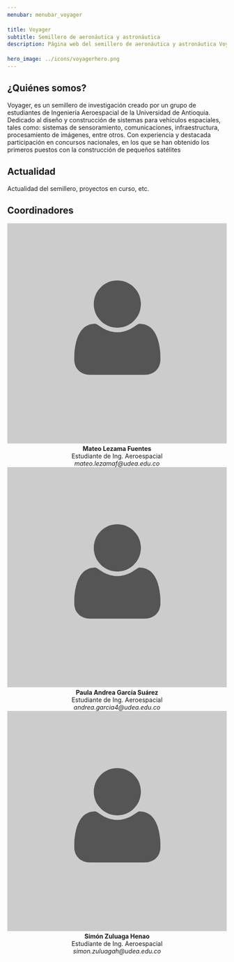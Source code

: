 ```yaml
---
menubar: menubar_voyager

title: Voyager
subtitle: Semillero de aeronáutica y astronáutica
description: Página web del semillero de aeronáutica y astronáutica Voyager, parte del grupo de investigación Astra de la Universidad de Antioquia.

hero_image: ../icons/voyagerhero.png
---
```

<link href="../assets/css/custom.css" rel="stylesheet" type="text/css">


## ¿Quiénes somos?
Voyager, es un semillero de investigación creado por un grupo de estudiantes de Ingeniería Aeroespacial de la Universidad de Antioquia. Dedicado al diseño y construcción de sistemas para vehículos espaciales, tales como: sistemas de sensoramiento, comunicaciones, infraestructura, procesamiento de imágenes, entre otros. Con experiencia y destacada participación en concursos nacionales, en los que se han obtenido los primeros puestos con la construcción de pequeños satélites
<!-- <figure align="center"> 
    <img src="img/voyager.jpg" width="100%" height="100%">
</figure> -->


## Actualidad
Actualidad del semillero, proyectos en curso, etc.


## Coordinadores
<div style="width:100%" align="center">
  <div class="columnas">
      <a href="https://www.linkedin.com/in/mateo-lezama-fuentes-5ab4721b2/"><img src="../icons/user.jpg" class="imagen-coordinadores"></a><br>
      <b>Mateo Lezama Fuentes</b><br>
      Estudiante de Ing. Aeroespacial<br>
      <i>mateo.lezamaf@udea.edu.co</i>
  </div>
  <div class="columnas">
      <a href=""><img src="../icons/user.jpg" class="imagen-coordinadores"></a><br>
      <b>Paula Andrea García Suárez</b><br>
      Estudiante de Ing. Aeroespacial<br>
      <i>andrea.garcia4@udea.edu.co</i>
  </div>
  <div class="columnas">
      <a href="https://www.linkedin.com/in/sizuhe/"><img src="../icons/user.jpg" class="imagen-coordinadores"></a><br>
      <b>Simón Zuluaga Henao</b><br>
      Estudiante de Ing. Aeroespacial<br>
      <i>simon.zuluagah@udea.edu.co</i>
  </div>
</div>